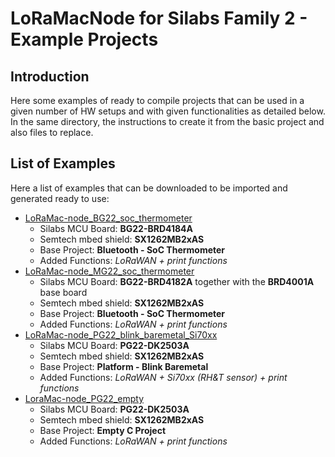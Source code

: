
# LoRaMacNode for Silabs Family 2 - Example Projects

## Introduction

Here some examples of ready to compile projects that can be used in a given number of HW setups and with given functionalities as detailed below.
In the same directory, the instructions to create it from the basic project and also files to replace.

## List of Examples

Here a list of examples that can be downloaded to be imported and generated ready to use:
-	[LoRaMac-node_BG22_soc_thermometer](https://github.com/VermontRep/LoRaMac-node_Silabs/Example_Projects/LoRaMac-node_BG22_soc_thermometer)
	-	Silabs MCU Board: **BG22-BRD4184A**
	-	Semtech mbed shield: **SX1262MB2xAS**
	-	Base Project: **Bluetooth - SoC Thermometer**
	-	Added Functions: *LoRaWAN + print functions*
-	[LoRaMac-node_MG22_soc_thermometer](https://github.com/VermontRep/LoRaMac-node_Silabs/Example_Projects/LoRaMac-node_MG22_soc_thermometer)
	-	Silabs MCU Board: **BG22-BRD4182A** together with the **BRD4001A** base board
	-	Semtech mbed shield: **SX1262MB2xAS**
	-	Base Project: **Bluetooth - SoC Thermometer**
	-	Added Functions: *LoRaWAN + print functions*
-	[LoRaMac-node_PG22_blink_baremetal_Si70xx](https://github.com/VermontRep/LoRaMac-node_Silabs/Example_Projects/LoRaMac-node_PG22_blink_baremetal_Si70xx)
	-	Silabs MCU Board: **PG22-DK2503A**
	-	Semtech mbed shield: **SX1262MB2xAS**
	-	Base Project: **Platform - Blink Baremetal**
	-	Added Functions: *LoRaWAN + Si70xx (RH&T sensor) + print functions*
-	[LoraMac-node_PG22_empty](https://github.com/VermontRep/LoRaMac-node_Silabs/Example_Projects/LoRaMac-node_PG22_empty)
	-	Silabs MCU Board: **PG22-DK2503A**
	-	Semtech mbed shield: **SX1262MB2xAS**
	-	Base Project: **Empty C Project**
	-	Added Functions: *LoRaWAN + print functions*

